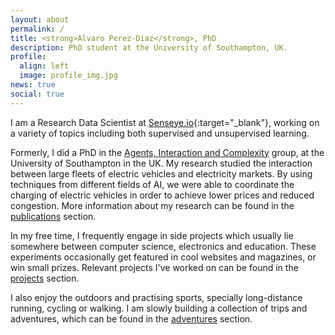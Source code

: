 ```yaml
---
layout: about
permalink: /
title: <strong>Alvaro Perez-Diaz</strong>, PhD
description: PhD student at the University of Southampton, UK.
profile:
  align: left
  image: profile_img.jpg
news: true
social: true
---
```


[//]: # (Supports Font-Awesome and Academicons)

I am a Research Data Scientist at [Senseye.io](https://www.senseye.io){:target="_blank"}, working on a variety of topics including both supervised and unsupervised learning.

Formerly, I did a PhD in the [Agents, Interaction and Complexity](https://www.aic.ecs.soton.ac.uk/) group, at the University of Southampton in the UK. My research studied the interaction between large fleets of electric vehicles and electricity markets. By using techniques from different fields of AI, we were able to coordinate the charging of electric vehicles in order to achieve lower prices and reduced congestion. More information about my research can be found in the [publications](/publications) section.

In my free time, I frequently engage in side projects which usually lie somewhere between computer science, electronics and education. These experiments occasionally get featured in cool websites and magazines, or win small prizes. Relevant projects I've worked on can be found in the [projects](/projects) section.

I also enjoy the outdoors and practising sports, specially long-distance running, cycling or walking. I am slowly building a collection of trips and adventures, which can be found in the [adventures](/adventures) section.
